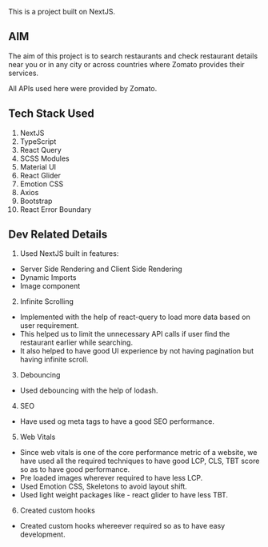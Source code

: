 This is a project built on NextJS.

## AIM

The aim of this project is to search restaurants and check restaurant details near you or in any city or across countries where Zomato provides their services.

All APIs used here were provided by Zomato.

## Tech Stack Used

1. NextJS
2. TypeScript
3. React Query
3. SCSS Modules
4. Material UI
5. React Glider
6. Emotion CSS
7. Axios
8. Bootstrap
9. React Error Boundary

## Dev Related Details

1. Used NextJS built in features:
- Server Side Rendering and Client Side Rendering
- Dynamic Imports
- Image component

2. Infinite Scrolling
- Implemented with the help of react-query to load more data based on user requirement.
- This helped us to limit the unnecessary API calls if user find the restaurant earlier while searching.
- It also helped to have good UI experience by not having pagination but having infinite scroll.

3. Debouncing
- Used debouncing with the help of lodash.

4. SEO
- Have used og meta tags to have a good SEO performance.

5. Web Vitals
- Since web vitals is one of the core performance metric of a website, we have used all the required techniques to have good LCP, CLS, TBT score so as to have good performance.
- Pre loaded images wherever required to have less LCP.
- Used Emotion CSS, Skeletons to avoid layout shift.
- Used light weight packages like - react glider to have less TBT.

6. Created custom hooks
- Created custom hooks whereever required so as to have easy development.